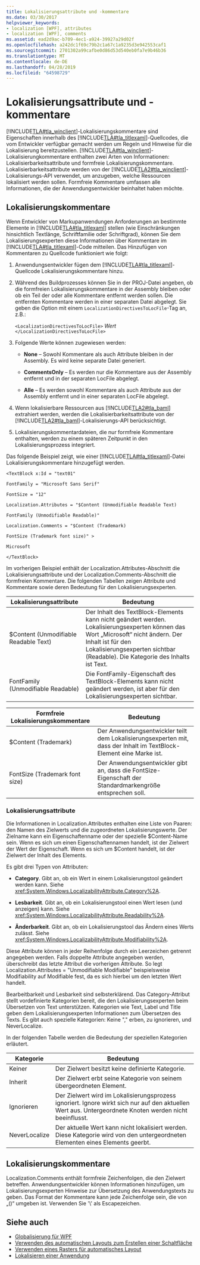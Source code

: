 ```yaml
---
title: Lokalisierungsattribute und -kommentare
ms.date: 03/30/2017
helpviewer_keywords:
- localization [WPF], attributes
- localization [WPF], comments
ms.assetid: ead2d9ac-b709-4ec1-a924-39927a29d02f
ms.openlocfilehash: a242dc1f69c79b2c1a67c1a9235d3e942553caf1
ms.sourcegitcommit: 2701302a99cafbe0d86d53d540eb0fa7e9b46b36
ms.translationtype: MT
ms.contentlocale: de-DE
ms.lasthandoff: 04/28/2019
ms.locfileid: "64598729"
---
```

# <a name="localization-attributes-and-comments"></a>Lokalisierungsattribute und -kommentare
[!INCLUDE[TLA#tla_winclient](../../../../includes/tlasharptla-winclient-md.md)]-Lokalisierungskommentare sind Eigenschaften innerhalb des [!INCLUDE[TLA#tla_titlexaml](../../../../includes/tlasharptla-titlexaml-md.md)]-Quellcodes, die vom Entwickler verfügbar gemacht werden um Regeln und Hinweise für die Lokalisierung bereitzustellen. [!INCLUDE[TLA#tla_winclient](../../../../includes/tlasharptla-winclient-md.md)]-Lokalisierungkommentare enthalten zwei Arten von Informationen: Lokalisierbarkeitsattribute und formfreie Lokalisierungskommentare. Lokalisierbarkeitsattribute werden von der [!INCLUDE[TLA2#tla_winclient](../../../../includes/tla2sharptla-winclient-md.md)]-Lokalisierungs-API verwendet, um anzugeben, welche Ressourcen lokalisiert werden sollen. Formfreie Kommentare umfassen alle Informationen, die der Anwendungsentwickler beinhaltet haben möchte.  

<a name="Localizer_Comments_"></a>   
## <a name="localization-comments"></a>Lokalisierungskommentare  
 Wenn Entwickler von Markupanwendungen Anforderungen an bestimmte Elemente in [!INCLUDE[TLA#tla_titlexaml](../../../../includes/tlasharptla-titlexaml-md.md)] stellen (wie Einschränkungen hinsichtlich Textlänge, Schriftfamilie oder Schriftgrad), können Sie dem Lokalisierungsexperten diese Informationen über Kommentare im [!INCLUDE[TLA#tla_titlexaml](../../../../includes/tlasharptla-titlexaml-md.md)]-Code mitteilen. Das Hinzufügen von Kommentaren zu Quellcode funktioniert wie folgt:  
  
1. Anwendungsentwickler fügen dem [!INCLUDE[TLA#tla_titlexaml](../../../../includes/tlasharptla-titlexaml-md.md)]-Quellcode Lokalisierungskommentare hinzu.  
  
2. Während des Buildprozesses können Sie in der PROJ-Datei angeben, ob die formfreien Lokalisierungskommentare in der Assembly bleiben oder ob ein Teil der oder alle Kommentare entfernt werden sollen. Die entfernten Kommentare werden in einer separaten Datei abgelegt. Sie geben die Option mit einem `LocalizationDirectivesToLocFile`-Tag an, z.B.:  
  
     `<LocalizationDirectivesToLocFile>` *Wert* `</LocalizationDirectivesToLocFile>`  
  
3. Folgende Werte können zugewiesen werden:  
  
    - **None** – Sowohl Kommentare als auch Attribute bleiben in der Assembly. Es wird keine separate Datei generiert.  
  
    - **CommentsOnly** – Es werden nur die Kommentare aus der Assembly entfernt und in der separaten LocFile abgelegt.  
  
    - **Alle** – Es werden sowohl Kommentare als auch Attribute aus der Assembly entfernt und in einer separaten LocFile abgelegt.  
  
4. Wenn lokalisierbare Ressourcen aus [!INCLUDE[TLA2#tla_baml](../../../../includes/tla2sharptla-baml-md.md)] extrahiert werden, werden die Lokalisierbarkeitsattribute von der [!INCLUDE[TLA2#tla_baml](../../../../includes/tla2sharptla-baml-md.md)]-Lokalisierungs-API berücksichtigt.  
  
5. Lokalisierungskommentardateien, die nur formfreie Kommentare enthalten, werden zu einem späteren Zeitpunkt in den Lokalisierungsprozess integriert.  
  
 Das folgende Beispiel zeigt, wie einer [!INCLUDE[TLA#tla_titlexaml](../../../../includes/tlasharptla-titlexaml-md.md)]-Datei Lokalisierungskommentare hinzugefügt werden.  
  
 `<TextBlock x:Id = "text01"`  
  
 `FontFamily = "Microsoft Sans Serif"`  
  
 `FontSize = "12"`  
  
 `Localization.Attributes = "$Content (Unmodifiable Readable Text)`  
  
 `FontFamily (Unmodifiable Readable)"`  
  
 `Localization.Comments = "$Content (Trademark)`  
  
 `FontSize (Trademark font size)" >`  
  
 `Microsoft`  
  
 `</TextBlock>`  
  
 Im vorherigen Beispiel enthält der Localization.Attributes-Abschnitt die Lokalisierungsattribute und der Localization.Comments-Abschnitt die formfreien Kommentare. Die folgenden Tabellen zeigen Attribute und Kommentare sowie deren Bedeutung für den Lokalisierungsexperten.  
  
|Lokalisierungsattribute|Bedeutung|  
|-----------------------------|-------------|  
|$Content (Unmodifiable Readable Text)|Der Inhalt des TextBlock-Elements kann nicht geändert werden. Lokalisierungsexperten können das Wort „Microsoft“ nicht ändern. Der Inhalt ist für den Lokalisierungsexperten sichtbar (Readable). Die Kategorie des Inhalts ist Text.|  
|FontFamily (Unmodifiable Readable)|Die FontFamily-Eigenschaft des TextBlock-Elements kann nicht geändert werden, ist aber für den Lokalisierungsexperten sichtbar.|  
  
|Formfreie Lokalisierungskommentare|Bedeutung|  
|--------------------------------------|-------------|  
|$Content (Trademark)|Der Anwendungsentwickler teilt dem Lokalisierungsexperten mit, dass der Inhalt im TextBlock-Element eine Marke ist.|  
|FontSize (Trademark font size)|Der Anwendungsentwickler gibt an, dass die FontSize-Eigenschaft der Standardmarkengröße entsprechen soll.|  
  
### <a name="localizability-attributes"></a>Lokalisierungsattribute  
 Die Informationen in Localization.Attributes enthalten eine Liste von Paaren: den Namen des Zielwerts und die zugeordneten Lokalisierungswerte. Der Zielname kann ein Eigenschaftenname oder der spezielle $Content-Name sein. Wenn es sich um einen Eigenschaftennamen handelt, ist der Zielwert der Wert der Eigenschaft. Wenn es sich um $Content handelt, ist der Zielwert der Inhalt des Elements.  
  
 Es gibt drei Typen von Attributen:  
  
- **Category**. Gibt an, ob ein Wert in einem Lokalisierungstool geändert werden kann. Siehe <xref:System.Windows.LocalizabilityAttribute.Category%2A>.  
  
- **Lesbarkeit**. Gibt an, ob ein Lokalisierungstool einen Wert lesen (und anzeigen) kann. Siehe <xref:System.Windows.LocalizabilityAttribute.Readability%2A>.  
  
- **Änderbarkeit**. Gibt an, ob ein Lokalisierungstool das Ändern eines Werts zulässt. Siehe <xref:System.Windows.LocalizabilityAttribute.Modifiability%2A>.  
  
 Diese Attribute können in jeder Reihenfolge durch ein Leerzeichen getrennt angegeben werden. Falls doppelte Attribute angegeben werden, überschreibt das letzte Attribut die vorherigen Attribute. So legt Localization.Attributes = "Unmodifiable Modifiable" beispielsweise Modifiability auf Modifiable fest, da es sich hierbei um den letzten Wert handelt.  
  
 Bearbeitbarkeit und Lesbarkeit sind selbsterklärend. Das Category-Attribut stellt vordefinierte Kategorien bereit, die den Lokalisierungsexperten beim Übersetzen von Text unterstützen. Kategorien wie Text, Label und Title geben dem Lokalisierungsexperten Informationen zum Übersetzen des Texts. Es gibt auch spezielle Kategorien: Keine "," erben, zu ignorieren, und NeverLocalize.  
  
 In der folgenden Tabelle werden die Bedeutung der speziellen Kategorien erläutert.  
  
|Kategorie|Bedeutung|  
|--------------|-------------|  
|Keiner|Der Zielwert besitzt keine definierte Kategorie.|  
|Inherit|Der Zielwert erbt seine Kategorie von seinem übergeordneten Element.|  
|Ignorieren|Der Zielwert wird im Lokalisierungsprozess ignoriert. Ignore wirkt sich nur auf den aktuellen Wert aus. Untergeordnete Knoten werden nicht beeinflusst.|  
|NeverLocalize|Der aktuelle Wert kann nicht lokalisiert werden. Diese Kategorie wird von den untergeordneten Elementen eines Elements geerbt.|  
  
<a name="Localization_Comments"></a>   
## <a name="localization-comments"></a>Lokalisierungskommentare  
 Localization.Comments enthält formfreie Zeichenfolgen, die den Zielwert betreffen. Anwendungsentwickler können Informationen hinzufügen, um Lokalisierungsexperten Hinweise zur Übersetzung des Anwendungstexts zu geben. Das Format der Kommentare kann jede Zeichenfolge sein, die von „()“ umgeben ist. Verwenden Sie '\\' als Escapezeichen.  
  
## <a name="see-also"></a>Siehe auch

- [Globalisierung für WPF](globalization-for-wpf.md)
- [Verwenden des automatischen Layouts zum Erstellen einer Schaltfläche](how-to-use-automatic-layout-to-create-a-button.md)
- [Verwenden eines Rasters für automatisches Layout](how-to-use-a-grid-for-automatic-layout.md)
- [Lokalisieren einer Anwendung](how-to-localize-an-application.md)
